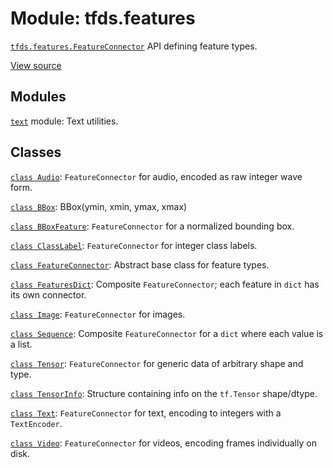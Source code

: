 <div itemscope itemtype="http://developers.google.com/ReferenceObject">
<meta itemprop="name" content="tfds.features" />
<meta itemprop="path" content="Stable" />
</div>

# Module: tfds.features

<a href="../tfds/features/FeatureConnector.md"><code>tfds.features.FeatureConnector</code></a>
API defining feature types.

<a target="_blank" href=https://github.com/tensorflow/datasets/tree/master/tensorflow_datasets/core/features/__init__.py>View
source</a>

<!-- Placeholder for "Used in" -->


## Modules

[`text`](../tfds/features/text.md) module: Text utilities.

## Classes

[`class Audio`](../tfds/features/Audio.md): `FeatureConnector` for audio, encoded as raw integer wave form.

[`class BBox`](../tfds/features/BBox.md): BBox(ymin, xmin, ymax, xmax)

[`class BBoxFeature`](../tfds/features/BBoxFeature.md): `FeatureConnector` for a normalized bounding box.

[`class ClassLabel`](../tfds/features/ClassLabel.md): `FeatureConnector` for integer class labels.

[`class FeatureConnector`](../tfds/features/FeatureConnector.md): Abstract base class for feature types.

[`class FeaturesDict`](../tfds/features/FeaturesDict.md): Composite `FeatureConnector`; each feature in `dict` has its own connector.

[`class Image`](../tfds/features/Image.md): `FeatureConnector` for images.

[`class Sequence`](../tfds/features/Sequence.md): Composite `FeatureConnector`
for a `dict` where each value is a list.

[`class Tensor`](../tfds/features/Tensor.md): `FeatureConnector` for generic
data of arbitrary shape and type.

[`class TensorInfo`](../tfds/features/TensorInfo.md): Structure containing info
on the `tf.Tensor` shape/dtype.

[`class Text`](../tfds/features/Text.md): `FeatureConnector` for text, encoding to integers with a `TextEncoder`.

[`class Video`](../tfds/features/Video.md): `FeatureConnector` for videos, encoding frames individually on disk.

